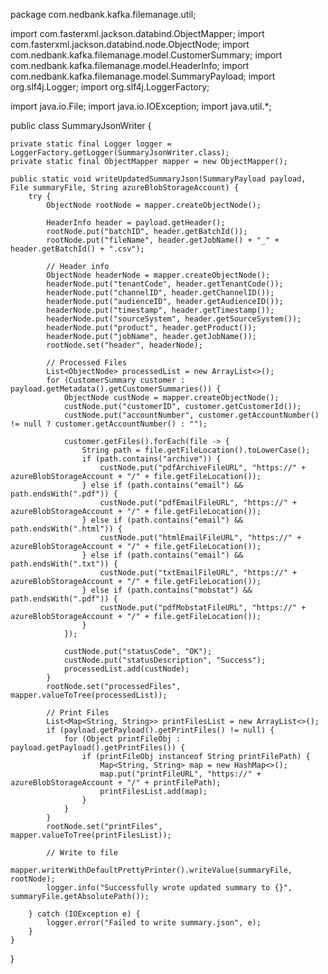 package com.nedbank.kafka.filemanage.util;

import com.fasterxml.jackson.databind.ObjectMapper;
import com.fasterxml.jackson.databind.node.ObjectNode;
import com.nedbank.kafka.filemanage.model.CustomerSummary;
import com.nedbank.kafka.filemanage.model.HeaderInfo;
import com.nedbank.kafka.filemanage.model.SummaryPayload;
import org.slf4j.Logger;
import org.slf4j.LoggerFactory;

import java.io.File;
import java.io.IOException;
import java.util.*;

public class SummaryJsonWriter {

    private static final Logger logger = LoggerFactory.getLogger(SummaryJsonWriter.class);
    private static final ObjectMapper mapper = new ObjectMapper();

    public static void writeUpdatedSummaryJson(SummaryPayload payload, File summaryFile, String azureBlobStorageAccount) {
        try {
            ObjectNode rootNode = mapper.createObjectNode();

            HeaderInfo header = payload.getHeader();
            rootNode.put("batchID", header.getBatchId());
            rootNode.put("fileName", header.getJobName() + "_" + header.getBatchId() + ".csv");

            // Header info
            ObjectNode headerNode = mapper.createObjectNode();
            headerNode.put("tenantCode", header.getTenantCode());
            headerNode.put("channelID", header.getChannelID());
            headerNode.put("audienceID", header.getAudienceID());
            headerNode.put("timestamp", header.getTimestamp());
            headerNode.put("sourceSystem", header.getSourceSystem());
            headerNode.put("product", header.getProduct());
            headerNode.put("jobName", header.getJobName());
            rootNode.set("header", headerNode);

            // Processed Files
            List<ObjectNode> processedList = new ArrayList<>();
            for (CustomerSummary customer : payload.getMetadata().getCustomerSummaries()) {
                ObjectNode custNode = mapper.createObjectNode();
                custNode.put("customerID", customer.getCustomerId());
                custNode.put("accountNumber", customer.getAccountNumber() != null ? customer.getAccountNumber() : "");

                customer.getFiles().forEach(file -> {
                    String path = file.getFileLocation().toLowerCase();
                    if (path.contains("archive")) {
                        custNode.put("pdfArchiveFileURL", "https://" + azureBlobStorageAccount + "/" + file.getFileLocation());
                    } else if (path.contains("email") && path.endsWith(".pdf")) {
                        custNode.put("pdfEmailFileURL", "https://" + azureBlobStorageAccount + "/" + file.getFileLocation());
                    } else if (path.contains("email") && path.endsWith(".html")) {
                        custNode.put("htmlEmailFileURL", "https://" + azureBlobStorageAccount + "/" + file.getFileLocation());
                    } else if (path.contains("email") && path.endsWith(".txt")) {
                        custNode.put("txtEmailFileURL", "https://" + azureBlobStorageAccount + "/" + file.getFileLocation());
                    } else if (path.contains("mobstat") && path.endsWith(".pdf")) {
                        custNode.put("pdfMobstatFileURL", "https://" + azureBlobStorageAccount + "/" + file.getFileLocation());
                    }
                });

                custNode.put("statusCode", "OK");
                custNode.put("statusDescription", "Success");
                processedList.add(custNode);
            }
            rootNode.set("processedFiles", mapper.valueToTree(processedList));

            // Print Files
            List<Map<String, String>> printFilesList = new ArrayList<>();
            if (payload.getPayload().getPrintFiles() != null) {
                for (Object printFileObj : payload.getPayload().getPrintFiles()) {
                    if (printFileObj instanceof String printFilePath) {
                        Map<String, String> map = new HashMap<>();
                        map.put("printFileURL", "https://" + azureBlobStorageAccount + "/" + printFilePath);
                        printFilesList.add(map);
                    }
                }
            }
            rootNode.set("printFiles", mapper.valueToTree(printFilesList));

            // Write to file
            mapper.writerWithDefaultPrettyPrinter().writeValue(summaryFile, rootNode);
            logger.info("Successfully wrote updated summary to {}", summaryFile.getAbsolutePath());

        } catch (IOException e) {
            logger.error("Failed to write summary.json", e);
        }
    }
}
